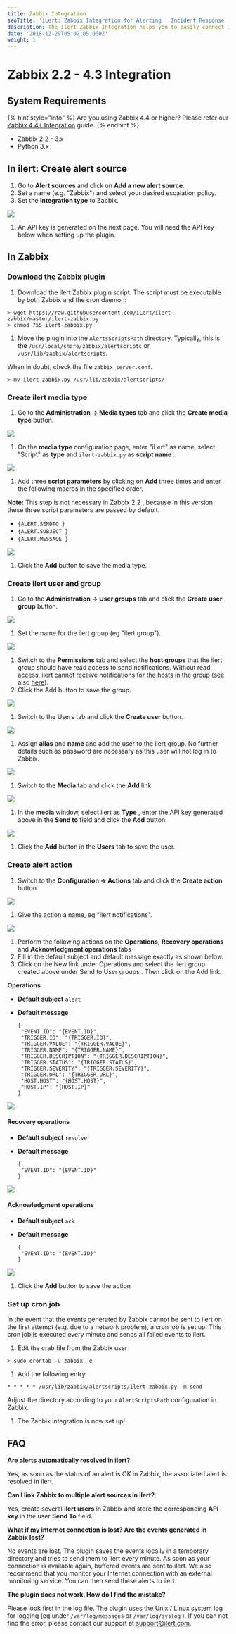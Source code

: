 ```yaml
---
title: Zabbix Integration
seoTitle: 'iLert: Zabbix Integration for Alerting | Incident Response | Uptime'
description: The ilert Zabbix Integration helps you to easily connect ilert with Zabbix.
date: '2018-12-29T05:02:05.000Z'
weight: 1
---
```


# Zabbix 2.2 - 4.3 Integration

## System Requirements <a id="requirements"></a>

{% hint style="info" %}
Are you using Zabbix 4.4 or higher? Please refer our [Zabbix 4.4+ Integration](native.md) guide.
{% endhint %}

* Zabbix 2.2 - 3.x
* Python 3.x

## In ilert: Create alert source <a id="create-alarm-source"></a>

1. Go to **Alert sources** and click on **Add a new alert source**.
2. Set a name \(e.g. "Zabbix"\) and select your desired escalation policy.
3. Set the **Integration type** to Zabbix.

![](../../.gitbook/assets/zb1.png)

1. An API key is generated on the next page. You will need the API key below when setting up the plugin.

## In Zabbix <a id="zabbix"></a>

### Download the Zabbix plugin

1. Download the ilert Zabbix plugin script. The script must be executable by both Zabbix and the cron daemon:

```text
> wget https://raw.githubusercontent.com/iLert/ilert-zabbix/master/ilert-zabbix.py 
> chmod 755 ilert-zabbix.py
```

1. Move the plugin into the `AlertsScriptsPath` directory. Typically, this is the `/usr/local/share/zabbix/alertscripts` or `/usr/lib/zabbix/alertscripts`. 

When in doubt, check the file `zabbix_server.conf`.

```text
> mv ilert-zabbix.py /usr/lib/zabbix/alertscripts/
```

### Create ilert media type

1. Go to the **Administration → Media types** tab and click the **Create media type** button.

![](../../.gitbook/assets/zb2.png)

1. On the **media type** configuration page, enter "iLert" as name, select "Script" as **type** and `ilert-zabbix.py` as **script name** .

![](../../.gitbook/assets/zb3.png)

1. Add three **script parameters** by clicking on **Add** three times and enter the following macros in the specified order.

**Note:** This step is not necessary in Zabbix 2.2 , because in this version these three script parameters are passed by default.

* `{ALERT.SENDTO }`
* `{ALERT.SUBJECT }`
* `{ALERT.MESSAGE }`

![](../../.gitbook/assets/zb4.png)

1. Click the **Add** button to save the media type.

### Create ilert user and group

1. Go to the **Administration → User groups** tab and click the **Create user group** button.

![](../../.gitbook/assets/zb5.png)

1. Set the name for the ilert group \(eg "ilert group"\).

![](../../.gitbook/assets/zb6.png)

1. Switch to the **Permissions** tab and select the **host groups** that the ilert group should have read access to send notifications. Without read access, ilert cannot receive notifications for the hosts in the group \(see also [here](https://www.zabbix.com/documentation/3.4/manual/quickstart/notification)\).
2. Click the Add button to save the group.

![](../../.gitbook/assets/zb7.png)

1. Switch to the Users tab and click the **Create user** button.

![](../../.gitbook/assets/zb8.png)

1. Assign **alias** and **name** and add the user to the ilert group. No further details such as password are necessary as this user will not log in to Zabbix.

![](../../.gitbook/assets/zb9.png)

1. Switch to the **Media** tab and click the **Add** link

![](../../.gitbook/assets/zb10.png)

1. In the **media** window, select ilert as **Type** , enter the API key generated above in the **Send to** field and click the **Add** button

![](../../.gitbook/assets/zb11.png)

1. Click the **Add** button in the **Users** tab to save the user.

### Create alert action

1. Switch to the **Configuration → Actions** tab and click the **Create action** button

![](../../.gitbook/assets/zb12.png)

1. Give the action a name, eg "ilert notifications".

![](../../.gitbook/assets/zb13.png)

1. Perform the following actions on the **Operations**, **Recovery operations** and **Acknowledgment operations** tabs
2. Fill in the default subject and default message exactly as shown below.
3. Click on the New link under Operations and select the ilert group created above under Send to User groups . Then click on the Add link.

**Operations**

* **Default subject** `alert`
* **Default message**

  ```text
  {
   "EVENT.ID": "{EVENT.ID}",
   "TRIGGER.ID": "{TRIGGER.ID}",
   "TRIGGER.VALUE": "{TRIGGER.VALUE}",
   "TRIGGER.NAME": "{TRIGGER.NAME}",
   "TRIGGER.DESCRIPTION": "{TRIGGER.DESCRIPTION}",
   "TRIGGER.STATUS": "{TRIGGER.STATUS}",
   "TRIGGER.SEVERITY": "{TRIGGER.SEVERITY}",
   "TRIGGER.URL": "{TRIGGER.URL}",
   "HOST.HOST": "{HOST.HOST}",
   "HOST.IP": "{HOST.IP}"
  }
  ```

![](../../.gitbook/assets/zb14.png)

#### Recovery operations

* **Default subject** `resolve`
* **Default message**

  ```text
  {
   "EVENT.ID": "{EVENT.ID}"
  }
  ```

![](../../.gitbook/assets/zb15.png)

#### Acknowledgment operations

* **Default subject** `ack`
* **Default message**

  ```text
  {
   "EVENT.ID": "{EVENT.ID}"
  }
  ```

![](../../.gitbook/assets/zb16.png)

1. Click the **Add** button to save the action

### Set up cron job

In the event that the events generated by Zabbix cannot be sent to ilert on the first attempt \(e.g. due to a network problem\), a cron job is set up. This cron job is executed every minute and sends all failed events to ilert.

1. Edit the crab file from the Zabbix user

```text
> sudo crontab -u zabbix -e
```

1. Add the following entry

```text
* * * * * /usr/lib/zabbix/alertscripts/ilert-zabbix.py -m send
```

Adjust the directory according to your `AlertScriptsPath` configuration in Zabbix.

1. The Zabbix integration is now set up!

## FAQ <a id="faq"></a>

**Are alerts automatically resolved in ilert?**

Yes, as soon as the status of an alert is OK in Zabbix, the associated alert is resolved in ilert.

**Can I link Zabbix to multiple alert sources in ilert?**

Yes, create several **ilert users** in Zabbix and store the corresponding **API key** in the user **Send To** field.

**What if my internet connection is lost? Are the events generated in Zabbix lost?**

No events are lost. The plugin saves the events locally in a temporary directory and tries to send them to ilert every minute. As soon as your connection is available again, buffered events are sent to ilert. We also recommend that you monitor your Internet connection with an external monitoring service. You can then send these alerts to ilert.

**The plugin does not work. How do I find the mistake?**

Please look first in the log file. The plugin uses the Unix / Linux system log for logging \(eg under `/var/log/messages` or `/var/log/syslog` \). If you can not find the error, please contact our support at [support@ilert.com](mailto:support@ilert.com).

